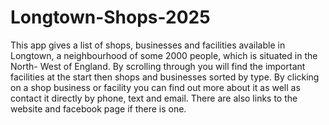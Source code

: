 # Longtown-Shops-2025
This app gives a list of shops, businesses and facilities available in Longtown, a neighbourhood of some 2000 people, which is situated in the North- West of England.
By scrolling through you will find the important facilities at the start then shops and businesses sorted by type.
By clicking on a shop business or facility you can find out more about it as well as contact it directly by phone, text and email. There are also  links to the website and facebook page if there is one.
